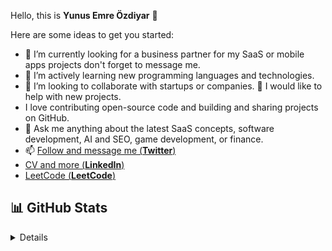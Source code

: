 Hello, this is **Yunus Emre Özdiyar** 👋

Here are some ideas to get you started:

- 🔭 I’m currently looking for a business partner for my SaaS or mobile apps projects don't forget to message me.
- 🌱 I’m actively learning new programming languages and technologies.
- 👯 I’m looking to collaborate with startups or companies.
🤔 I would like to help with new projects.
-  I love contributing open-source code and building and sharing projects on GitHub. 
- 💬 Ask me anything about the latest SaaS concepts, software development, AI and SEO, game development, or finance. 
- 📫 [Follow and message me (**Twitter**)](https://twitter.com/emreozdiyar)
-    [CV and more (**LinkedIn**)](https://linkedin.com/in/yunusemreozdiyar)
-    [LeetCode (**LeetCode**)](https://leetcode.com/u/incendies/)

## 📊 GitHub Stats

<details>

![Anurag's GitHub stats](https://github-readme-stats.vercel.app/api?username=incendies&show_icons=true&theme=radical)

</details>
